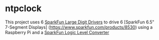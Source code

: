 # ntpclock

This project uses 6 [SparkFun Large Digit Drivers](https://www.sparkfun.com/products/13279) to drive 6 [SparkFun 6.5" 7-Segment Displays]
(https://www.sparkfun.com/products/8530) using a Raspberry Pi and a [SparkFun Logic Level Converter](https://www.sparkfun.com/products/12009)


